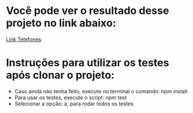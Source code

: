 # Você pode ver o resultado desse projeto no link abaixo:
 [Link Telefones](https://60f76227fe5aad47d67043aa--telefones.netlify.app)

# Instruções para utilizar os testes após clonar o projeto:
 - Caso ainda não tenha feito, execute no terminal o comando: npm install
 - Para usar os testes, execute o script: npm test
 - Selecionar a opção: a, para rodar todos os testes

